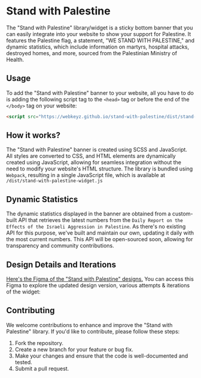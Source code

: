 # Stand with Palestine
The "Stand with Palestine" library/widget is a sticky bottom banner that you can easily integrate into your website to show your support for Palestine. It features the Palestine flag, a statement, "WE STAND WITH PALESTINE," and dynamic statistics, which include information on martyrs, hospital attacks, destroyed homes, and more, sourced from the Palestinian Ministry of Health. 

## Usage
To add the "Stand with Palestine" banner to your website, all you have to do is adding the following script tag to the `<head>` tag or before the end of the `</body>` tag on your website:
```html
<script src="https://webkeyz.github.io/stand-with-palestine/dist/stand-with-palestine-widget.js"></script>
```

## How it works?
The "Stand with Palestine" banner is created using SCSS and JavaScript. All styles are converted to CSS, and HTML elements are dynamically created using JavaScript, allowing for seamless integration without the need to modify your website's HTML structure. The library is bundled using `Webpack`, resulting in a single JavaScript file, which is available at `/dist/stand-with-palestine-widget.js`

## Dynamic Statistics
The dynamic statistics displayed in the banner are obtained from a custom-built API that retrieves the latest numbers from the `Daily Report on the Effects of the Israeli Aggression in Palestine`. As there's no existing API for this purpose, we've built and maintain our own, updating it daily with the most current numbers. This API will be open-sourced soon, allowing for transparency and community contributions.

## Design Details and Iterations
[Here's the Figma of the "Stand with Palestine" designs.](https://www.figma.com/file/hwC3K8Zi172s55xvYbPUpo/FreePalestine-Plugin?node-id=1%3A53&mode=dev) You can access this Figma to explore the updated design version, various attempts & iterations of the widget:

## Contributing
We welcome contributions to enhance and improve the "Stand with Palestine" library. If you'd like to contribute, please follow these steps:
1. Fork the repository.
2. Create a new branch for your feature or bug fix.
3. Make your changes and ensure that the code is well-documented and tested.
4. Submit a pull request.
